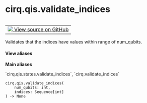<div itemscope itemtype="http://developers.google.com/ReferenceObject">
<meta itemprop="name" content="cirq.qis.validate_indices" />
<meta itemprop="path" content="Stable" />
</div>

# cirq.qis.validate_indices

<!-- Insert buttons and diff -->

<table class="tfo-notebook-buttons tfo-api" align="left">

<td>
  <a target="_blank" href="https://github.com/quantumlib/cirq/tree/master/cirq/qis/states.py">
    <img src="https://www.tensorflow.org/images/GitHub-Mark-32px.png" />
    View source on GitHub
  </a>
</td>
</table>



Validates that the indices have values within range of num_qubits.

<section class="expandable">
  <h4 class="showalways">View aliases</h4>
  <p>
<b>Main aliases</b>
<p>`cirq.qis.states.validate_indices`, `cirq.validate_indices`</p>
</p>
</section>

<pre class="devsite-click-to-copy prettyprint lang-py tfo-signature-link">
<code>cirq.qis.validate_indices(
    num_qubits: int,
    indices: Sequence[int]
) -> None
</code></pre>



<!-- Placeholder for "Used in" -->
